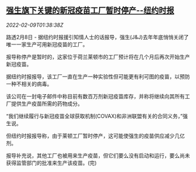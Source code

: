 <!--1644372062000-->
[强生旗下关键的新冠疫苗工厂暂时停产--纽约时报](https://cn.reuters.com/article/jj-covid19-vaccine-plant-0209-idCNKBS2KE042)
------

<div><i>2022-02-09T01:38:38Z</i></div><p>路透2月8日 - 据纽约时报援引知情人士的话报导，强生(J&amp;J)去年年底悄悄关闭了唯一一家生产可用新冠疫苗的工厂。</p><p>报导称停产是暂时的，这家位于荷兰莱顿市的工厂预计将在几个月后再次开始生产新冠疫苗。</p><p>据纽约时报报导，该工厂一直在生产一种实验性但可能更有利可图的疫苗，以预防一种不相关的病毒。</p><p>该公司在一封电子邮件中称目前有数百万剂新冠疫苗库存，并称将继续向其所有工厂提供生产疫苗所需的药物成分。</p><p>“我们继续履行与新冠疫苗全球获取机制(COVAX)和非洲联盟有关的合同义务，”强生说。</p><p>但纽约时报报导称，由于莱顿工厂暂时停产，这可能使强生的疫苗供应减少几亿剂。</p><p>报导补充说，其他工厂也被用来生产疫苗，但它们要么没有启动和运行，要么尚未获得监管部门的批准来生产该疫苗。(完)</p>
